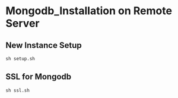 # Mongodb_Installation on Remote Server

## New Instance Setup

```
sh setup.sh
```
## SSL for Mongodb

```
sh ssl.sh
```


